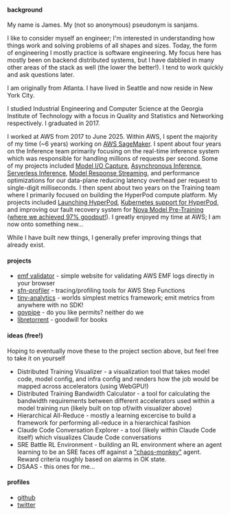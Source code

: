 #### background

My name is James. My (not so anonymous) pseudonym is sanjams.

I like to consider myself an engineer; I'm interested in understanding how things work and solving problems of all shapes and sizes. Today, the form of engineering I mostly practice is software engineering. My focus here has mostly been on backend distributed systems, but I have dabbled in many other areas of the stack as well (the lower the better!). I tend to work quickly and ask questions later.

I am originally from Atlanta. I have lived in Seattle and now reside in New York City.

I studied Industrial Engineering and Computer Science at the Georgia Institute of Technology with a focus in Quality and Statistics and Networking respectively. I graduated in 2017.

I worked at AWS from 2017 to June 2025. Within AWS, I spent the majority of my time (~6 years) working on [AWS SageMaker](https://aws.amazon.com/sagemaker-ai/). I spent about four years on the Inference team primarily focusing on the real-time inference system which was responsible for handling millions of requests per second. Some of my projects included [Model I/O Capture](https://docs.aws.amazon.com/sagemaker/latest/dg/model-monitor-data-capture-endpoint.html), [Asynchronous Inference](https://docs.aws.amazon.com/sagemaker/latest/dg/async-inference.html), [Serverless Inference](https://docs.aws.amazon.com/sagemaker/latest/dg/serverless-endpoints.html), [Model Response Streaming](https://aws.amazon.com/blogs/machine-learning/elevating-the-generative-ai-experience-introducing-streaming-support-in-amazon-sagemaker-hosting/), and performance optimizations for our data-plane reducing latency overhead per request to single-digit milliseconds. I then spent about two years on the Training team where I primarily focused on building the HyperPod compute platform. My projects included [Launching HyperPod](https://aws.amazon.com/blogs/aws/introducing-amazon-sagemaker-hyperpod-a-purpose-built-infrastructure-for-distributed-training-at-scale/), [Kubernetes support for HyperPod](https://aws.amazon.com/blogs/machine-learning/introducing-amazon-eks-support-in-amazon-sagemaker-hyperpod/), and improving our fault recovery system for [Nova Model Pre-Training](https://www.aboutamazon.com/news/aws/amazon-nova-artificial-intelligence-bedrock-aws) ([where we achieved 97% goodput!](https://arxiv.org/pdf/2506.12103v1)). I greatly enjoyed my time at AWS; I am now onto something new...

While I have built new things, I generally prefer improving things that already exist.

#### projects

- [emf validator](https://emfvalidator.com) - simple website for validating AWS EMF logs directly in your browser
- [sfn-profiler](https://github.com/sanjams2/sfn-profiler) - tracing/profiling tools for AWS Step Functions
- [tiny-analytics](https://github.com/sanjams2/tiny-analytics) - worlds simplest metrics framework; emit metrics from anywhere with no SDK!
- [govpipe](https://govpipe.com) - do you like permits? neither do we
- [libretorrent](http://libretorrent.com) - goodwill for books

#### ideas (free!)

Hoping to eventually move these to the project section above, but feel free to take it on yourself

- Distributed Training Visualizer - a visualization tool that takes model code, model config, and infra config and renders how the job would be mapped across accelerators (using WebGPU!)
- Distributed Training Bandwidth Calculator - a tool for calculating the bandwidth requirements between different accelerators used within a model training run (likely built on top of/with visualizer above)
- Hierarchical All-Reduce - mostly a learning excercise to build a framework for performing all-reduce in a hierarchical fashion
- Claude Code Conversation Explorer - a tool (likely within Claude Code itself) which visualizes Claude Code conversations
- SRE Battle RL Environment - building an RL environment where an agent learning to be an SRE faces off against a ["chaos-monkey"](https://netflix.github.io/chaosmonkey/) agent. Reward criteria roughly based on alarms in OK state.
- DSAAS - this ones for me...

#### profiles

- [github](https://github.com/sanjams2)
- [twitter](https://twitter.com/james3sanders)
